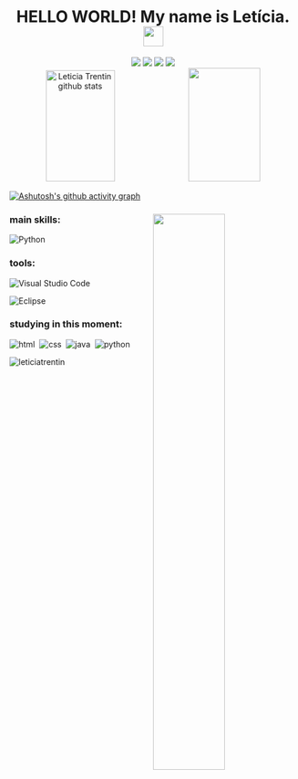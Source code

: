 <h1 align="center">HELLO WORLD! My name is Letícia. <img
src="https://github.com/TheDudeThatCode/TheDudeThatCode/blob/master/Assets/Hi.gif" width="35" /></h1>

<div align="center">  
<a href="https://www.instagram.com/lezzmt/" target="_blank"><img src="https://img.shields.io/badge/-Instagram-0D1117?style=for-the-badge&logo=instagram&logoColor=8083BF"></a>
<a href="https://www.linkedin.com/in/letíciatrentin/" alt="Linkedin"><img src="https://img.shields.io/badge/LinkedIn-0D1117?style=for-the-badge&logo=linkedin&logoColor=C4DDF2"></a>
<a href="mailto:leticiamtrentin@gmail.com" alt="Contact me"><img src="https://img.shields.io/badge/Email-0D1117?style=for-the-badge&logo=gmail&logoColor=8083BF"></a>
<a href="https://github.com/leticiatrentin"><img src="https://img.shields.io/badge/GitHub-0D1117?style=for-the-badge&logo=github&logoColor=8083BF"></a>

</div> 

<div align="center">  
  <img width="49%" height="195px" src="https://github-readme-stats.vercel.app/api?username=leticiatrentin&show_icons=true&count_private=true&hide_border=true&title_color=ADB5EF&icon_color=DEF7FF&text_color=FFFFFF&bg_color=0d1117" alt="Leticia Trentin github stats" /> 
  <img width="50%" height="199px" src="https://github-readme-stats.vercel.app/api/top-langs/?username=leticiatrentin&layout=compact&hide_border=true&title_color=ADB5EF&text_color=FFFFFF&bg_color=0d1117" />
</div>

[![Ashutosh's github activity graph](https://github-readme-activity-graph.vercel.app/graph?username=leticiatrentin&bg_color=0d1117&color=ADB5EF&line=5D91A6&&point=FFFFFF&&area=true&hide_border=true)](https://github.com/ashutosh00710/github-readme-activity-graph)


###

<img width=50% align="right"  src="https://i.pinimg.com/originals/f9/d4/b4/f9d4b4bd01c8028ab33a40b2fb7d9459.gif"  />

###

 <div align="left">
   
### main skills:
![Python](https://img.shields.io/badge/Python-0D1117?style=for-the-badge&logo=Python&logoColor=FFD700)&nbsp;
 
### tools:
![Visual Studio Code](https://img.shields.io/badge/VSCode-0D1117?style=for-the-badge&logo=visual%20studio%20code&logoColor=blue)&nbsp;

![Eclipse](https://img.shields.io/badge/eclipse-0D1117?style=for-the-badge&logo=eclipse&logoColor=blue)&nbsp;

### studying in this moment:
![html](https://img.shields.io/badge/html-0D1117?style=for-the-badge&logo=html&logoColor=purple)&nbsp; 
![css](https://img.shields.io/badge/css-0D1117?style=for-the-badge&logo=css&logoColor=FFD700)&nbsp;
![java](https://img.shields.io/badge/java-0D1117?style=for-the-badge&logo=java&logoColor=FFD700)&nbsp;
![python](https://img.shields.io/badge/python-0D1117?style=for-the-badge&logo=&logolor=FFD700)&nbsp;
</div>

<p align="left"> <img src="https://komarev.com/ghpvc/?username=leticiatrentin&label=Profile%20views&color=0e75b6&style=flat" alt="leticiatrentin" /> </


